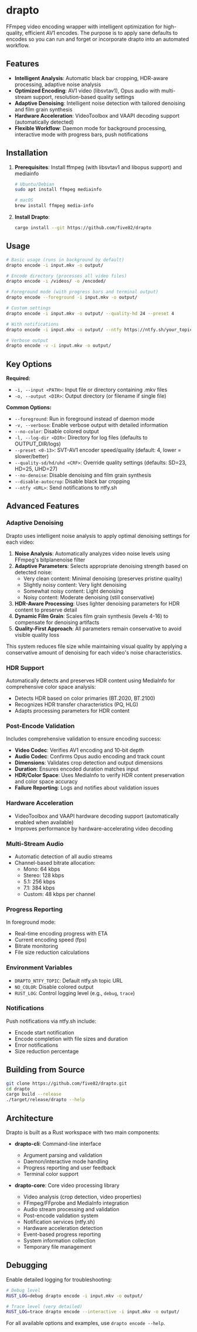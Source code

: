 # drapto

FFmpeg video encoding wrapper with intelligent optimization for high-quality, efficient AV1 encodes. The purpose is to apply sane defaults to encodes so you can run and forget or incorporate drapto into an automated workflow.

## Features

* **Intelligent Analysis**: Automatic black bar cropping, HDR-aware processing, adaptive noise analysis
* **Optimized Encoding**: AV1 video (libsvtav1), Opus audio with multi-stream support, resolution-based quality settings
* **Adaptive Denoising**: Intelligent noise detection with tailored denoising and film grain synthesis
* **Hardware Acceleration**: VideoToolbox and VAAPI decoding support (automatically detected)
* **Flexible Workflow**: Daemon mode for background processing, interactive mode with progress bars, push notifications

## Installation

1. **Prerequisites**: Install ffmpeg (with libsvtav1 and libopus support) and mediainfo
   ```bash
   # Ubuntu/Debian
   sudo apt install ffmpeg mediainfo

   # macOS
   brew install ffmpeg media-info
   ```

2. **Install Drapto**:
   ```bash
   cargo install --git https://github.com/five82/drapto
   ```

## Usage

```bash
# Basic usage (runs in background by default)
drapto encode -i input.mkv -o output/

# Encode directory (processes all video files)
drapto encode -i /videos/ -o /encoded/

# Foreground mode (with progress bars and terminal output)
drapto encode --foreground -i input.mkv -o output/

# Custom settings
drapto encode -i input.mkv -o output/ --quality-hd 24 --preset 4

# With notifications
drapto encode -i input.mkv -o output/ --ntfy https://ntfy.sh/your_topic

# Verbose output
drapto encode -v -i input.mkv -o output/
```

## Key Options

**Required:**
* `-i, --input <PATH>`: Input file or directory containing .mkv files
* `-o, --output <DIR>`: Output directory (or filename if single file)

**Common Options:**
* `--foreground`: Run in foreground instead of daemon mode
* `-v, --verbose`: Enable verbose output with detailed information
* `--no-color`: Disable colored output
* `-l, --log-dir <DIR>`: Directory for log files (defaults to OUTPUT_DIR/logs)
* `--preset <0-13>`: SVT-AV1 encoder speed/quality (default: 4, lower = slower/better)
* `--quality-sd/hd/uhd <CRF>`: Override quality settings (defaults: SD=23, HD=25, UHD=27)
* `--no-denoise`: Disable denoising and film grain synthesis
* `--disable-autocrop`: Disable black bar cropping
* `--ntfy <URL>`: Send notifications to ntfy.sh

## Advanced Features

### Adaptive Denoising

Drapto uses intelligent noise analysis to apply optimal denoising settings for each video:

1. **Noise Analysis**: Automatically analyzes video noise levels using FFmpeg's bitplanenoise filter
2. **Adaptive Parameters**: Selects appropriate denoising strength based on detected noise:
   - Very clean content: Minimal denoising (preserves pristine quality)
   - Slightly noisy content: Very light denoising
   - Somewhat noisy content: Light denoising
   - Noisy content: Moderate denoising (still conservative)
3. **HDR-Aware Processing**: Uses lighter denoising parameters for HDR content to preserve detail
4. **Dynamic Film Grain**: Scales film grain synthesis (levels 4-16) to compensate for denoising artifacts
5. **Quality-First Approach**: All parameters remain conservative to avoid visible quality loss

This system reduces file size while maintaining visual quality by applying a conservative amount of denoising for each video's noise characteristics.

### HDR Support

Automatically detects and preserves HDR content using MediaInfo for comprehensive color space analysis:
- Detects HDR based on color primaries (BT.2020, BT.2100)
- Recognizes HDR transfer characteristics (PQ, HLG)
- Adapts processing parameters for HDR content

### Post-Encode Validation

Includes comprehensive validation to ensure encoding success:

* **Video Codec**: Verifies AV1 encoding and 10-bit depth
* **Audio Codec**: Confirms Opus audio encoding and track count
* **Dimensions**: Validates crop detection and output dimensions
* **Duration**: Ensures encoded duration matches input
* **HDR/Color Space**: Uses MediaInfo to verify HDR content preservation and color space accuracy
* **Failure Reporting**: Logs and notifies about validation issues

### Hardware Acceleration

* VideoToolbox and VAAPI hardware decoding support (automatically enabled when available)
* Improves performance by hardware-accelerating video decoding

### Multi-Stream Audio

* Automatic detection of all audio streams
* Channel-based bitrate allocation:
  * Mono: 64 kbps
  * Stereo: 128 kbps
  * 5.1: 256 kbps
  * 7.1: 384 kbps
  * Custom: 48 kbps per channel

### Progress Reporting

In foreground mode:
* Real-time encoding progress with ETA
* Current encoding speed (fps)
* Bitrate monitoring
* File size reduction calculations

### Environment Variables

* `DRAPTO_NTFY_TOPIC`: Default ntfy.sh topic URL
* `NO_COLOR`: Disable colored output
* `RUST_LOG`: Control logging level (e.g., `debug`, `trace`)

### Notifications

Push notifications via ntfy.sh include:
* Encode start notification
* Encode completion with file sizes and duration
* Error notifications
* Size reduction percentage

## Building from Source

```bash
git clone https://github.com/five82/drapto.git
cd drapto
cargo build --release
./target/release/drapto --help
```

## Architecture

Drapto is built as a Rust workspace with two main components:

* **drapto-cli**: Command-line interface
  * Argument parsing and validation
  * Daemon/interactive mode handling
  * Progress reporting and user feedback
  * Terminal color support

* **drapto-core**: Core video processing library
  * Video analysis (crop detection, video properties)
  * FFmpeg/FFprobe and MediaInfo integration
  * Audio stream processing and validation
  * Post-encode validation system
  * Notification services (ntfy.sh)
  * Hardware acceleration detection
  * Event-based progress reporting
  * System information collection
  * Temporary file management

## Debugging

Enable detailed logging for troubleshooting:

```bash
# Debug level
RUST_LOG=debug drapto encode -i input.mkv -o output/

# Trace level (very detailed)
RUST_LOG=trace drapto encode --interactive -i input.mkv -o output/
```

For all available options and examples, use `drapto encode --help`.
